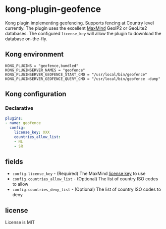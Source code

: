 # kong-plugin-geofence

Kong plugin implementing geofencing. Supports fencing at Country level currently. The plugin
uses the excellent [MaxMind](https://dev.maxmind.com/geoip/geolite2-free-geolocation-data) GeoIP2 or GeoLite2 databases.
The configured `license_key` will allow the plugin to download the database on-the-fly.

## Kong environment

```shell
KONG_PLUGINS = "geofence,bundled"
KONG_PLUGINSERVER_NAMES = "geofence"
KONG_PLUGINSERVER_GEOFENCE_START_CMD = "/usr/local/bin/geofence"
KONG_PLUGINSERVER_GEOFENCE_QUERY_CMD = "/usr/local/bin/geofence -dump"
```

## Kong configuration

### Declarative

```yaml
plugins:
- name: geofence
  config:
    license_key: XXX
    countries_allow_list:
    - NL
    - SR
```

## fields

* `config.license_key` - (Required) The MaxMind [license key](https://support.maxmind.com/hc/en-us/articles/4407111582235-Generate-a-License-Key) to use
* `config.countries_allow_list` - (Optional) The list of country ISO codes to allow
* `config.countries_deny_list` - (Optional) The list of country ISO codes to deny

## license

License is MIT
